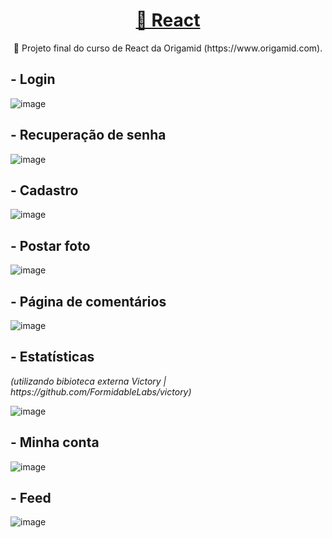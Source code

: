 <h1 align="center">
    <a href="https://pt-br.reactjs.org/">🔗 React</a>
</h1>
<p align="center">🚀 Projeto final do curso de React da Origamid (https://www.origamid.com).</p>

<h2>- Login </h2>

![image](https://user-images.githubusercontent.com/70142962/147471260-3ee45387-72fc-48e3-9278-6ceeb95df972.png)

<h2>- Recuperação de senha </h2>

![image](https://user-images.githubusercontent.com/70142962/147471406-b6a21ead-f0b6-4eff-a714-660e3bc0bf5e.png)

<h2>- Cadastro </h2>

![image](https://user-images.githubusercontent.com/70142962/147471512-cf686588-3f10-4c9d-ba7c-8a921807259f.png)

<h2>- Postar foto </h2>

![image](https://user-images.githubusercontent.com/70142962/147471830-4ed3dd55-8413-4dee-a71d-589fe5686cb9.png)

<h2>- Página de comentários </h2>

![image](https://user-images.githubusercontent.com/70142962/147471948-284565a3-8d3d-458c-84e6-cb80081dad46.png)

<h2>- Estatísticas </h2> <i>(utilizando bibioteca externa Victory | https://github.com/FormidableLabs/victory)</i>

![image](https://user-images.githubusercontent.com/70142962/147472214-4dab464f-e723-453c-8f84-7b60c0ac2332.png)

<h2>- Minha conta </h2>

![image](https://user-images.githubusercontent.com/70142962/147472506-cbe547f0-0e43-4fab-a0bd-f72c72b6e41e.png)

<h2>- Feed </h2>

![image](https://user-images.githubusercontent.com/70142962/147472607-82ee10c9-7036-4714-b1a2-3f7d1e7a274c.png)




